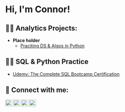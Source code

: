 <h1>Hi, I'm Connor!</h1>

<h2>👨‍💻 Analytics Projects:</h2>

- <b>Place holder</b>
  - [Praciting DS & Algos in Python](https://github.com/joshmadakor1/Algorithms-Practice)

<h2>👨‍💻 SQL & Python Practice</h2>

- [Udemy: The Complete SQL Bootcamp Certification](https://github.com/connorpnelson/SQLcertification)

<h2> 🤳 Connect with me:</h2>

[<img align="left" alt="JoshMadakor | YouTube" width="22px" src="https://cdn.jsdelivr.net/npm/simple-icons@v3/icons/youtube.svg" />][youtube]
[<img align="left" alt="JoshMadakor | Twitter" width="22px" src="https://cdn.jsdelivr.net/npm/simple-icons@v3/icons/twitter.svg" />][twitter]
[<img align="left" alt="JoshMadakor | LinkedIn" width="22px" src="https://cdn.jsdelivr.net/npm/simple-icons@v3/icons/linkedin.svg" />][linkedin]
[<img align="left" alt="JoshMadakor | Instagram" width="22px" src="https://cdn.jsdelivr.net/npm/simple-icons@v3/icons/instagram.svg" />][instagram]

[twitter]: https://twitter.com/bydanumberz
[youtube]: https://www.youtube.com/@IAmCNelly
[instagram]: https://www.instagram.com/connorpnelson/
[linkedin]: https://linkedin.com/in/nelsonconnor

<!--
**joshmadakor1/joshmadakor1** is a ✨ _special_ ✨ repository because its `README.md` (this file) appears on your GitHub profile.

Here are some ideas to get you started:

- 🔭 I’m currently working on ...
- 🌱 I’m currently learning ...
- 👯 I’m looking to collaborate on ...
- 🤔 I’m looking for help with ...
- 💬 Ask me about ...
- 📫 How to reach me: ...
- 😄 Pronouns: ...
- ⚡ Fun fact: ...
-->
